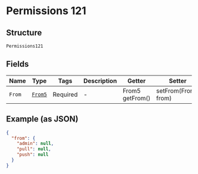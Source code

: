 
# Permissions 121

## Structure

`Permissions121`

## Fields

| Name | Type | Tags | Description | Getter | Setter |
|  --- | --- | --- | --- | --- | --- |
| `From` | [`From5`](../../doc/models/from-5.md) | Required | - | From5 getFrom() | setFrom(From5 from) |

## Example (as JSON)

```json
{
  "from": {
    "admin": null,
    "pull": null,
    "push": null
  }
}
```

